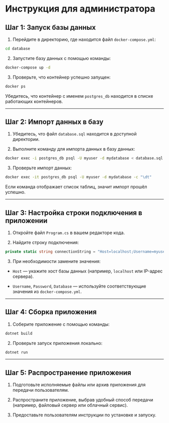 # Инструкция для администратора

## Шаг 1: Запуск базы данных 
 
1. Перейдите в директорию, где находится файл `docker-compose.yml`:


```bash
cd database
```

2. Запустите базу данных с помощью команды:


```bash
docker-compose up -d
```

3. Проверьте, что контейнер успешно запущен:


```bash
docker ps
```
Убедитесь, что контейнер с именем `postgres_db` находится в списке работающих контейнеров.

---


## Шаг 2: Импорт данных в базу 
 
1. Убедитесь, что файл `database.sql` находится в доступной директории.
 
2. Выполните команду для импорта данных в базу данных:


```bash
docker exec -i postgres_db psql -U myuser -d mydatabase < database.sql
```

3. Проверьте импорт данных:


```bash
docker exec -it postgres_db psql -U myuser -d mydatabase -c "\dt"
```

Если команда отображает список таблиц, значит импорт прошёл успешно.


---


## Шаг 3: Настройка строки подключения в приложении 
 
1. Откройте файл `Program.cs` в вашем редакторе кода.
 
2. Найдите строку подключения:


```csharp
private static string connectionString = "Host=localhost;Username=myuser;Password=mypassword;Database=mydatabase";
```
 
3. При необходимости замените значения: 
  - `Host` — укажите хост базы данных (например, `localhost` или IP-адрес сервера).
 
  - `Username`, `Password`, `Database` — используйте соответствующие значения из `docker-compose.yml`.


---


## Шаг 4: Сборка приложения 

1. Соберите приложение с помощью команды:


```bash
dotnet build
```

2. Проверьте запуск приложения локально:


```bash
dotnet run
```


---


## Шаг 5: Распространение приложения 
 
1. Подготовьте исполняемые файлы или архив приложения для передачи пользователям.
 
2. Распространите приложение, выбрав удобный способ передачи (например, файловый сервер или облачный сервис).
 
3. Предоставьте пользователям инструкции по установке и запуску.
